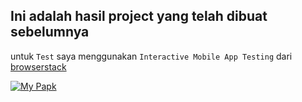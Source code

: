 ## Ini adalah hasil project yang telah dibuat sebelumnya

untuk `Test` saya menggunakan `Interactive Mobile App Testing` dari [browserstack](https://www.browserstack.com/app-live)


[![My Papk](https://res.cloudinary.com/marcomontalbano/image/upload/v1636124189/video_to_markdown/images/youtube--w3QntHbwQio-c05b58ac6eb4c4700831b2b3070cd403.jpg)](https://www.youtube.com/watch?v=w3QntHbwQio "My Papk")